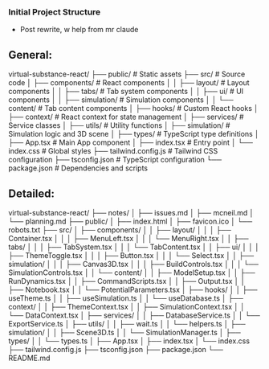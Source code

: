 ### Initial Project Structure
 - Post rewrite, w help from mr claude

## General:

virtual-substance-react/
├── public/                  # Static assets
├── src/                     # Source code
│   ├── components/          # React components
│   │   ├── layout/          # Layout components
│   │   ├── tabs/            # Tab system components
│   │   ├── ui/              # UI components
│   │   ├── simulation/      # Simulation components
│   │   └── content/         # Tab content components
│   ├── hooks/               # Custom React hooks
│   ├── context/             # React context for state management
│   ├── services/            # Service classes
│   ├── utils/               # Utility functions
│   ├── simulation/          # Simulation logic and 3D scene
│   ├── types/               # TypeScript type definitions
│   ├── App.tsx              # Main App component
│   ├── index.tsx            # Entry point
│   └── index.css            # Global styles
├── tailwind.config.js       # Tailwind CSS configuration
├── tsconfig.json            # TypeScript configuration
└── package.json             # Dependencies and scripts

## Detailed:

virtual-substance-react/
├── notes/
│   ├── issues.md
│   ├── mcneil.md
│   └── planning.md
├── public/
│   ├── index.html
│   ├── favicon.ico
│   └── robots.txt
├── src/
│   ├── components/
│   │   ├── layout/
│   │   │   ├── Container.tsx
│   │   │   ├── MenuLeft.tsx
│   │   │   └── MenuRight.tsx
│   │   ├── tabs/
│   │   │   ├── TabSystem.tsx
│   │   │   └── TabContent.tsx
│   │   ├── ui/
│   │   │   ├── ThemeToggle.tsx
│   │   │   ├── Button.tsx
│   │   │   └── Select.tsx
│   │   ├── simulation/
│   │   │   ├── Canvas3D.tsx
│   │   │   ├── BuildControls.tsx
│   │   │   └── SimulationControls.tsx
│   │   └── content/
│   │       ├── ModelSetup.tsx
│   │       ├── RunDynamics.tsx
│   │       ├── CommandScripts.tsx
│   │       ├── Output.tsx
│   │       ├── Notebook.tsx
│   │       └── PotentialParameters.tsx
│   ├── hooks/
│   │   ├── useTheme.ts
│   │   ├── useSimulation.ts
│   │   └── useDatabase.ts
│   ├── context/
│   │   ├── ThemeContext.tsx
│   │   ├── SimulationContext.tsx
│   │   └── DataContext.tsx
│   ├── services/
│   │   ├── DatabaseService.ts
│   │   └── ExportService.ts
│   ├── utils/
│   │   ├── wait.ts
│   │   └── helpers.ts
│   ├── simulation/
│   │   ├── Scene3D.ts
│   │   └── SimulationManager.ts
│   ├── types/
│   │   └── types.ts
│   ├── App.tsx
│   ├── index.tsx
│   └── index.css
├── tailwind.config.js
├── tsconfig.json
├── package.json
└── README.md